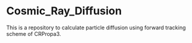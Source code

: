 # Cosmic_Ray_Diffusion

This is a repository to calculate particle diffusion using forward tracking scheme of CRPropa3. 
